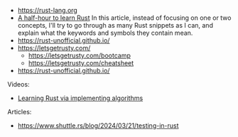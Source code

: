 - https://rust-lang.org
- [A half-hour to learn Rust](https://fasterthanli.me/articles/a-half-hour-to-learn-rust) In this article, instead of focusing on one or two concepts, I'll try to go through as many Rust snippets as I can, and explain what the keywords and symbols they contain mean.
- https://rust-unofficial.github.io/
- https://letsgetrusty.com/
  - https://letsgetrusty.com/bootcamp
  - https://letsgetrusty.com/cheatsheet
- https://rust-unofficial.github.io/

Videos:
- [Learning Rust via implementing algorithms](https://www.youtube.com/watch?v=kB6XYPFYtak)

Articles:
- https://www.shuttle.rs/blog/2024/03/21/testing-in-rust